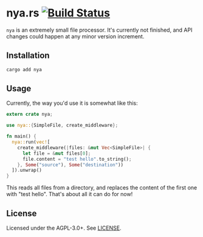 # nya.rs [![Build Status](https://travis-ci.org/crimelab/nya.svg?branch=master)](https://travis-ci.org/crimelab/nya)

`nya` is an extremely small file processor. It's currently not finished, and API changes could happen at any minor version increment.

## Installation

```sh
cargo add nya
```

## Usage

Currently, the way you'd use it is somewhat like this:

```rust
extern crate nya;

use nya::{SimpleFile, create_middleware};

fn main() {
  nya::run(vec![
    create_middleware(|files: &mut Vec<SimpleFile>| {
      let file = &mut files[0];
      file.content = "test hello".to_string();
    }, Some("source"), Some("destination"))
  ]).unwrap()
}
```

This reads all files from a directory, and replaces the content of the first one with "test hello". That's about all it can do for now!

## License

Licensed under the AGPL-3.0+. See [LICENSE](./LICENSE).
